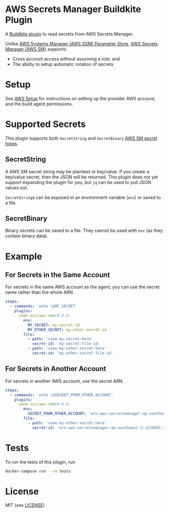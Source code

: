 # AWS Secrets Manager Buildkite Plugin

A [Buildkite plugin](https://buildkite.com/docs/agent/v3/plugins) to read secrets from AWS Secrets Manager.

Unlike [AWS Systems Manager (AWS SSM) Parameter Store](https://aws.amazon.com/systems-manager/), [AWS Secrets Manager (AWS SM)](https://aws.amazon.com/secrets-manager/) supports:

 - Cross account access without assuming a role; and
 - The ability to setup automatic rotation of secrets

# Setup

See [AWS Setup](./AWSSETUP.md) for instructions on setting up the provider AWS account, and the build agent permissions.

# Supported Secrets

This plugin supports both `SecretString` and `SecretBinary` [AWS SM secret types](https://docs.aws.amazon.com/secretsmanager/latest/apireference/API_GetSecretValue.html).

## SecretString

A AWS SM secret string may be plaintext or key/value. If you create a key/value secret, then the JSON will be returned. This plugin does not yet support expanding the plugin for you, but `jq` can be used to pull JSON values out.

`SecretString`s can be exposed in an environment variable (`env`) or saved to a file.

## SecretBinary

Binary secrets can be saved to a file. They cannot be used with `env` (as they contain binary data).

# Example

## For Secrets in the Same Account

For secrets in the same AWS account as the agent, you can use the secret name rather than the whole ARN.

```yml
steps:
  - commands: 'echo \$MY_SECRET'
    plugins:
      seek-oss/aws-sm#v0.0.4:
        env:
          MY_SECRET: my-secret-id
          MY_OTHER_SECRET: my-other-secret-id
        file:
          - path: 'save-my-secret-here'
            secret-id: 'my-secret-file-id'
          - path: 'save-my-other-secret-here'
            secret-id: 'my-other-secret-file-id'
```

## For Secrets in Another Account

For secrets in another AWS account, use the secret ARN.

```yml
steps:
  - commands: 'echo \$SECRET_FROM_OTHER_ACCOUNT'
    plugins:
      seek-oss/aws-sm#v0.0.4:
        env:
          SECRET_FROM_OTHER_ACCOUNT: 'arn:aws:secretsmanager:ap-southeast-2:1234567:secret:my-global-secret'
        file:
          - path: 'save-my-other-secret-here'
            secret-id: 'arn:aws:secretsmanager:ap-southeast-2:1234567:secret:my-global-file-secret'
```

# Tests

To run the tests of this plugin, run
```sh
docker-compose run --rm tests
```

# License

MIT (see [LICENSE](LICENSE))
